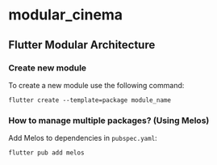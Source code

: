 # modular_cinema

## Flutter Modular Architecture

### Create new module
To create a new module use the following command:
```console
flutter create --template=package module_name
```

### How to manage multiple packages? (Using Melos)

Add Melos to dependencies in `pubspec.yaml`:
```console
flutter pub add melos
```
